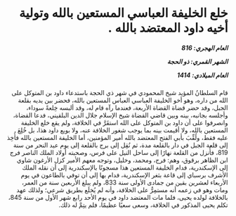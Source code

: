 <h1 dir="rtl">خلع الخليفة العباسي المستعين بالله وتولية أخيه داود المعتضد بالله .</h1>

<h5 dir="rtl">العام الهجري:  816

الشهر القمري: ذو الحجة

العام الميلادي: 1414</h5>

<p dir="rtl">قام السلطانُ المؤيد شيخ المحمودي في شهر ذي الحجة باستدعاء داود بن المتوكل على الله من داره، وهو أخو الخليفة العباسي العباس المستعين بالله، فحضر بين يديه بقلعة الجبل، وقد حضر قضاة القضاة الأربعة، فعندما رآه قام له، وقد ألبسه خِلعةً سوداء، وأجلسه بجانبه، بينه وبين قاضي القضاة شيخ الإسلام جلال الدين البلقيني، فدعا القضاة، وانصرفوا على أن داود بن المتوكل على الله استقَرَّ في الخلافة، ولم يقع خلع الخليفة المستعين بالله، ولا أقيمت بينه بما يوجب شغور الخلافة عنه، ولا بويع داود هذا، بل خُلِعَ عليه فقط، ولُقِّبَ بأبي الفتح المعتضد بالله أمير المؤمنين، أما الخليفة المستعين بالله فأُخِذ إلى قلعة الجبل في دار بالقلعة مدة، ثم نُقِل إلى برج بالقلعة إلى يوم عيد النحر من سنة 819، فأُنزل من القلعة نهارًا إلى ساحل النيل على فرس، وصحبته أولاد الملك الناصر فرج ابن الظاهر برقوق، وهم: فرج، ومحمد، وخليل، وتوجه معهم الأمير كزل الأرغون شاوي إلى الإسكندرية، فدام الخليفة المستعين هذا مسجونًا بالإسكندرية إلى أن نقله الملك الأشرف برسباي إلى قاعة بثغر الإسكندرية، فدام بها إلى أن توفي بالطاعون في يوم الأربعاء لعشرين بقين من جمادى الأولى سنة 833، ولم يبلغ الأربعين سنة من العمر، ومات وهو في زعمه أنه مستمِرٌّ على الخلافة، وأنه لم يُخلَع بطريق شرعي؛ ولذلك عهد بالخلافة لولده يحيى، فلما مات المعتضد داود في يوم الأحد رابع شهر الأول من سنة 845، تكلم يحيى المذكور في الخلافة، وسعى سعيًا عظيمًا، فلم يتِمَّ له ذلك.</p></br>
